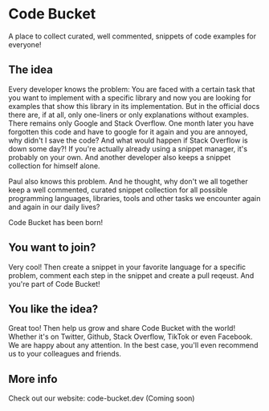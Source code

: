 # Code Bucket
A place to collect curated, well commented, snippets of code examples for everyone!
## The idea
Every developer knows the problem: You are faced with a certain task that you want to implement with a specific library 
and now you are looking for examples that show this library in its implementation. But in the official docs there are, if at all, only one-liners 
or only explanations without examples.
There remains only Google and Stack Overflow. One month later you have forgotten this code and have to google for it again and you are annoyed,
why didn't I save the code? And what would happen if Stack Overflow is down some day?!
If you're actually already using a snippet manager, it's probably on your own. And another developer also keeps a snippet collection
for himself alone.

Paul also knows this problem. And he thought, why don't we all together keep a well commented, curated snippet collection for all possible
programming languages, libraries, tools and other tasks we encounter again and again in our daily lives?

Code Bucket has been born!

## You want to join?
Very cool! Then create a snippet in your favorite language for a specific problem, comment each step in the snippet and create a pull reqeust. 
And you're part of Code Bucket!

## You like the idea?
Great too! Then help us grow and share Code Bucket with the world! Whether it's on Twitter, Github, Stack Overflow, TikTok or even Facebook. We are happy about
any attention. In the best case, you'll even recommend us to your colleagues and friends.

## More info
Check out our website: code-bucket.dev (Coming soon)
